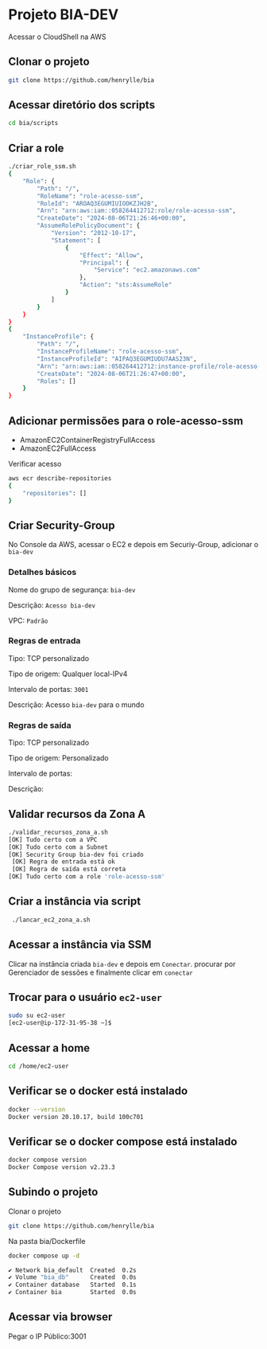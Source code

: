 # Projeto BIA-DEV

Acessar o CloudShell na AWS

## Clonar o projeto

```bash
git clone https://github.com/henrylle/bia
```

## Acessar diretório dos scripts

```bash
cd bia/scripts
```

## Criar a role

```bash
./criar_role_ssm.sh
{
    "Role": {
        "Path": "/",
        "RoleName": "role-acesso-ssm",
        "RoleId": "AROAQ3EGUMIUIOOKZJH2B",
        "Arn": "arn:aws:iam::058264412712:role/role-acesso-ssm",
        "CreateDate": "2024-08-06T21:26:46+00:00",
        "AssumeRolePolicyDocument": {
            "Version": "2012-10-17",
            "Statement": [
                {
                    "Effect": "Allow",
                    "Principal": {
                        "Service": "ec2.amazonaws.com"
                    },
                    "Action": "sts:AssumeRole"
                }
            ]
        }
    }
}
{
    "InstanceProfile": {
        "Path": "/",
        "InstanceProfileName": "role-acesso-ssm",
        "InstanceProfileId": "AIPAQ3EGUMIUDU7AAS23N",
        "Arn": "arn:aws:iam::058264412712:instance-profile/role-acesso-ssm",
        "CreateDate": "2024-08-06T21:26:47+00:00",
        "Roles": []
    }
}
```

## Adicionar permissões para o role-acesso-ssm

- AmazonEC2ContainerRegistryFullAccess
- AmazonEC2FullAccess

Verificar acesso

```bash
aws ecr describe-repositories
{
    "repositories": []
}
```

## Criar Security-Group

No Console da AWS, acessar o EC2 e depois em Securiy-Group, adicionar o `bia-dev`

### Detalhes básicos

Nome do grupo de segurança: `bia-dev`

Descrição: `Acesso bia-dev`

VPC: `Padrão`

### Regras de entrada

Tipo: TCP personalizado

Tipo de origem: Qualquer local-IPv4

Intervalo de portas: `3001`

Descrição: Acesso `bia-dev` para o mundo

### Regras de saída

Tipo: TCP personalizado

Tipo de origem: Personalizado

Intervalo de portas: 

Descrição:


## Validar recursos da Zona A

```bash
./validar_recursos_zona_a.sh
[OK] Tudo certo com a VPC
[OK] Tudo certo com a Subnet
[OK] Security Group bia-dev foi criado
 [OK] Regra de entrada está ok
 [OK] Regra de saída está correta
[OK] Tudo certo com a role 'role-acesso-ssm'
```

## Criar a instância via script

```bash
 ./lancar_ec2_zona_a.sh
```

## Acessar a instância via SSM

Clicar na instância criada `bia-dev` e depois em `Conectar`. procurar por Gerenciador de sessões e finalmente clicar em `conectar`

## Trocar para o usuário `ec2-user`

```bash
sudo su ec2-user
[ec2-user@ip-172-31-95-38 ~]$
```

## Acessar a home

```bash
cd /home/ec2-user
```

## Verificar se o docker está instalado

```bash
docker --version
Docker version 20.10.17, build 100c701
```

## Verificar se o docker compose está instalado

```bash
docker compose version
Docker Compose version v2.23.3
```

## Subindo o projeto

Clonar o projeto

```bash
git clone https://github.com/henrylle/bia
```
Na pasta bia/Dockerfile

```bash
docker compose up -d

✔ Network bia_default  Created  0.2s
✔ Volume "bia_db"      Created  0.0s
✔ Container database   Started  0.1s
✔ Container bia        Started  0.0s
```

## Acessar via browser

Pegar o IP Público:3001
